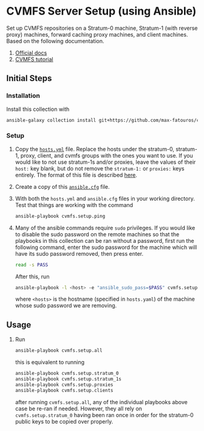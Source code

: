 # CVMFS Server Setup (using Ansible)

Set up CVMFS repositories on a Stratum-0 machine, Stratum-1 (with reverse proxy) machines, forward caching proxy machines, and client machines.
Based on the following documentation.

1. [Official docs](https://cvmfs.readthedocs.io/en/stable/cpt-repo.html)
2. [CVMFS tutorial](https://cvmfs-contrib.github.io/cvmfs-tutorial-2021/)


## Initial Steps
### Installation

Install this collection with
```bash
ansible-galaxy collection install git+https://github.com/max-fatouros/cvmfs-ansible-setup.git
```

### Setup
1. Copy the [`hosts.yml`](hosts.yml) file. 
Replace the hosts under the stratum-0, stratum-1, proxy, client, and cvmfs groups with the ones you want to use. 
If you would like to not use stratum-1s and/or proxies, leave the values of their `host:` key blank, but do not remove the `stratum-1:` or `proxies:` keys entirely.
The format of this file is described [here](https://docs.ansible.com/ansible/latest/inventory_guide/intro_inventory.html).

2. Create a copy of this [`ansible.cfg`](ansible.cfg) file.


3. With both the `hosts.yml` and `ansible.cfg` files in your working directory.
Test that things are working with the command
    ```bash
    ansible-playbook cvmfs.setup.ping
    ```

4. Many of the ansible commands require `sudo` privileges. 
    If you would like to disable the sudo password on the remote machines so that the playbooks in this collection can be ran without a password, first run the following command, enter the sudo password for the machine which will have its sudo password removed, then press enter.
    ```bash
    read -s PASS
    ```
    After this, run
    ```bash
    ansible-playbook -l <host> -e "ansible_sudo_pass=$PASS" cvmfs.setup.remove_sudo-pass
    ```
    where `<hosts>` is the hostname (specified in `hosts.yaml`) of the machine whose sudo password we are removing.



## Usage
1. Run
    ```bash
    ansible-playbook cvmfs.setup.all
    ```

    this is equivalent to running
    ```bash
    ansible-playbook cvmfs.setup.stratum_0
    ansible-playbook cvmfs.setup.stratum_1s
    ansible-playbook cvmfs.setup.proxies
    ansible-playbook cvmfs.setup.clients
    ```
    after running `cvmfs.setup.all`, any of the individual playbooks above case be re-ran if needed. However, they all rely on `cvmfs.setup.stratum_0` having been ran once in order for the stratum-0 public keys to be copied over properly.
